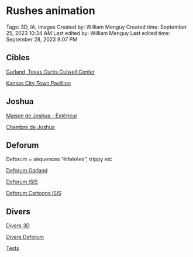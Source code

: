 # Rushes animation

Tags: 3D, IA, images
Created by: William Menguy
Created time: September 25, 2023 10:34 AM
Last edited by: William Menguy
Last edited time: September 28, 2023 9:07 PM

## Cibles

[Garland, Texas Curtis Culwell Center](Rushes%20animation%20ef045c5555a34beca31d29ee59006003/Garland,%20Texas%20Curtis%20Culwell%20Center%208837661283bf403aa0f7c5f48823ec09.md)

[Kansas City Town Pavillion](Rushes%20animation%20ef045c5555a34beca31d29ee59006003/Kansas%20City%20Town%20Pavillion%20d73ac76fe2dd407b8a1d0c6019a41d5e.md)

## Joshua

[Maison de Joshua - Extérieur](Rushes%20animation%20ef045c5555a34beca31d29ee59006003/Maison%20de%20Joshua%20-%20Exte%CC%81rieur%20a07d6dbbc3734a35b3fbc4d98fa6b4ed.md)

[Chambre de Joshua](Rushes%20animation%20ef045c5555a34beca31d29ee59006003/Chambre%20de%20Joshua%20c49de1565a30481983bfcd14bda9d0fb.md)

## Deforum

Deforum = séquences “éthérées”, trippy etc

[Deforum Garland](Rushes%20animation%20ef045c5555a34beca31d29ee59006003/Deforum%20Garland%202c9ea891f6d24d0ea29dce6078ddce5c.md)

[Deforum ISIS](Rushes%20animation%20ef045c5555a34beca31d29ee59006003/Deforum%20ISIS%203a7eafdc578f470ca488c548df63f3c3.md)

[Deforum Cartoons ISIS](Rushes%20animation%20ef045c5555a34beca31d29ee59006003/Deforum%20Cartoons%20ISIS%206d02a65d4c30450ba0536c94cb92ad1f.md)

## Divers

[Divers 3D](Rushes%20animation%20ef045c5555a34beca31d29ee59006003/Divers%203D%20f0358d04b131404ca15f7a7a21f2be74.md)

[Divers Deforum](Rushes%20animation%20ef045c5555a34beca31d29ee59006003/Divers%20Deforum%204fdc68153db64faab187d24cccf2f0ec.md)

[Tests](Rushes%20animation%20ef045c5555a34beca31d29ee59006003/Tests%2077db19a2225f420d84c5228974a20126.md)